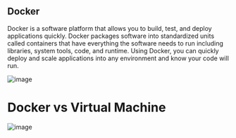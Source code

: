 ## Docker
Docker is a software platform that allows you to build, test, and deploy applications quickly. Docker packages software into standardized units called containers that have everything the software needs to run including libraries, system tools, code, and runtime. Using Docker, you can quickly deploy and scale applications into any environment and know your code will run.

![image](https://user-images.githubusercontent.com/73632448/163116520-1f84baa0-7c32-48c5-b827-58b10c6ece6c.png)

# Docker vs Virtual Machine
![image](https://user-images.githubusercontent.com/73632448/163116301-38e0e010-e411-4eeb-a9bb-2c7bb38cead5.png)

